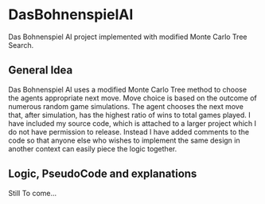 # DasBohnenspielAI
Das Bohnenspiel AI project implemented with modified Monte Carlo Tree Search. 

## General Idea
Das Bohnenspiel AI uses a modified Monte Carlo Tree method to choose the agents appropriate next move. Move choice is based on the outcome of numerous random game simulations. The agent chooses the next move that, after simulation, has the highest ratio of wins to total games played. I have included my source code, which is attached to a larger project which I do not have permission to release. Instead I have added comments to the code so that anyone else who wishes to implement the same design in another context can easily piece the logic together. 

## Logic, PseudoCode and explanations
Still To come...
